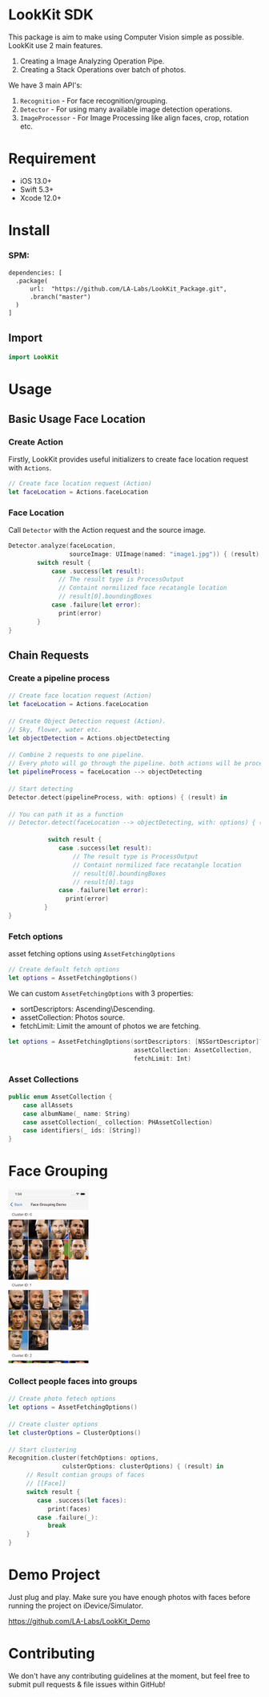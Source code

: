 
# LookKit SDK

This package is aim to make using Computer Vision simple as possible.
LookKit use 2 main features.
1. Creating a Image Analyzing Operation Pipe.
2. Creating a Stack Operations over batch of photos.

We have 3 main API's:
1. ```Recognition``` - For face recognition/grouping.
2. ```Detector``` - For using many available image detection operations.
3.  ```ImageProcessor``` - For Image Processing like align faces, crop, rotation etc.

# Requirement
- iOS 13.0+
- Swift 5.3+
- Xcode 12.0+

# Install
### SPM:
```
dependencies: [
  .package(
      url:  "https://github.com/LA-Labs/LookKit_Package.git",
      .branch("master")
  )
]
```
## Import
```swift 
import LookKit
```
# Usage

## Basic Usage Face Location

### Create Action
Firstly, LookKit provides useful initializers to create face location request with ```Actions```. 
```swift 
// Create face location request (Action)
let faceLocation = Actions.faceLocation
````

### Face Location
Call ```Detector``` with the Action request and the source image.
```swift 
Detector.analyze(faceLocation, 
                 sourceImage: UIImage(named: "image1.jpg")) { (result) in
        switch result {
            case .success(let result):
              // The result type is ProcessOutput
              // Containt normilized face recatangle location
              // result[0].boundingBoxes
            case .failure(let error):
              print(error)
        }
}
```

## Chain Requests
### Create a pipeline process
```swift
// Create face location request (Action)
let faceLocation = Actions.faceLocation
        
// Create Object Detection request (Action).
// Sky, flower, water etc.
let objectDetection = Actions.objectDetecting

// Combine 2 requests to one pipeline.
// Every photo will go through the pipeline. both actions will be processed
let pipelineProcess = faceLocation --> objectDetecting

// Start detecting
Detector.detect(pipelineProcess, with: options) { (result) in

// You can path it as a function 
// Detector.detect(faceLocation --> objectDetecting, with: options) { (result) in

           switch result {
              case .success(let result):
                  // The result type is ProcessOutput
                  // Containt normilized face recatangle location
                  // result[0].boundingBoxes
                  // result[0].tags
              case .failure(let error):
                print(error)
          }
}
```


### Fetch options
 asset fetching options using ```AssetFetchingOptions```
```swift 
// Create default fetch options
let options = AssetFetchingOptions()
```

We can custom ```AssetFetchingOptions``` with 3 properties:
- sortDescriptors: Ascending\Descending.
- assetCollection: Photos source.
- fetchLimit: Limit the amount of photos we are fetching.
```swift
let options = AssetFetchingOptions(sortDescriptors: [NSSortDescriptor]?,
                                   assetCollection: AssetCollection,
                                   fetchLimit: Int)
```

### Asset Collections
```swift
public enum AssetCollection {
    case allAssets
    case albumName(_ name: String)
    case assetCollection(_ collection: PHAssetCollection)
    case identifiers(_ ids: [String])
}
```


# Face Grouping

![](face_group.gif)

### Collect people faces into groups
```swift
// Create photo fetech options
let options = AssetFetchingOptions()
        
// Create cluster options
let clusterOptions = ClusterOptions()

// Start clustering
Recognition.cluster(fetchOptions: options,
               culsterOptions: clusterOptions) { (result) in
     // Result contian groups of faces
     // [[Face]]
     switch result {
        case .success(let faces):
           print(faces)
        case .failure(_):
           break
     }
}
```

# Demo Project 
Just plug and play.
Make sure you have enough photos with faces before running the project on iDevice/Simulator.

https://github.com/LA-Labs/LookKit_Demo

# Contributing
We don't have any contributing guidelines at the moment, but feel free to submit pull requests & file issues within GitHub!
